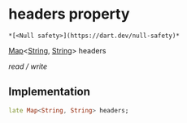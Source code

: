 


# headers property




    *[<Null safety>](https://dart.dev/null-safety)*


[Map](https://api.flutter.dev/flutter/dart-core/Map-class.html)&lt;[String](https://api.flutter.dev/flutter/dart-core/String-class.html), [String](https://api.flutter.dev/flutter/dart-core/String-class.html)> headers
  
_read / write_






## Implementation

```dart
late Map<String, String> headers;


```







